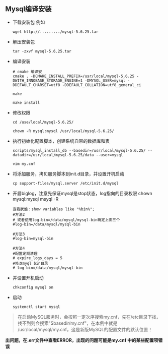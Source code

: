 ## Mysql编译安装

* 下载安装包 例如 

  ````
  wget http://........./mysql-5.6.25.tar
  ````

* 解压安装包 

  ````
  tar -zxvf mysql-5.6.25.tar
  ````

* 编译安装

  ````
  # cmake 编译安
  cmake . -DCMAKE_INSTALL_PREFIX=/usr/local/mysql-5.6.25 -DWITH_INNOBASE_STORAGE_ENGINE=1 -DMYSQL_USER=mysql -DDEFAULT_CHARSET=utf8 -DDEFAULT_COLLATION=utf8_general_ci
  
  make
  
  make install
  ````

* 修改权限

  ````
  cd /use/local/mysql-5.6.25/
  
  chown -R mysql:mysql /usr/local/mysql-5.6.25/
  ````

* 执行初始化配置脚本，创建系统自带的数据库和表

  ````
  scripts/mysql_install_db --basedir=/usr/local/mysql-5.6.25/ --datadir=/usr/local/mysql-5.6.25/data --user=mysql
  
  vim my.cnf  
  ````

* 将添加服务，拷贝服务脚本到init.d目录，并设置开机启动

  ````
  cp support-files/mysql.server /etc/init.d/mysql
  ````

* 开启biglog，注意先保证mysql是stop状态，log指向的目录权限 chown mysql:mysql msyql -R

  ````
  查看狀態：show variables like "%bin%";
  #方法2
  # 或者使用log-bin=/data/mysql/mysql-bin确定上面三个
  #log-bin=/data/mysql/mysql-bin
  
  #方法3
  #log-bin=mysql-bin
  
  #方法4
  #配置定期清理
  # expire_logs_days = 5
  #修改myql bin目录
  # log-bin=/data/mysql/mysql-bin
  ````

* 并设置开机启动

  ````
  chkconfig mysql on
  ````

* 启动
  ````
  systemctl start mysql
  ````


> 在启动MySQL服务时，会按照一定次序搜索my.cnf，先在/etc目录下找，找不到则会搜索"$basedir/my.cnf"，在本例中就是 /usr/local/mysql/my.cnf，这是新版MySQL的配置文件的默认位置！

__出问题，在.err文件中查看ERROR，出现的问题可能是my.cnf 中的某些配置项错误__



